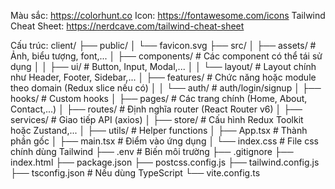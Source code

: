 Màu sắc: https://colorhunt.co
Icon: https://fontawesome.com/icons
Tailwind Cheat Sheet: https://nerdcave.com/tailwind-cheat-sheet

Cấu trúc:
client/
├── public/
│ └── favicon.svg
├── src/
│ ├── assets/ # Ảnh, biểu tượng, font,...
│ ├── components/ # Các component có thể tái sử dụng
│ │ ├── ui/ # Button, Input, Modal,...
│ │ └── layout/ # Layout chính như Header, Footer, Sidebar,...
│ ├── features/ # Chức năng hoặc module theo domain (Redux slice nếu có)
│ │ └── auth/ # auth/login/signup
│ ├── hooks/ # Custom hooks
│ ├── pages/ # Các trang chính (Home, About, Contact,...)
│ ├── routes/ # Định nghĩa router (React Router v6)
│ ├── services/ # Giao tiếp API (axios)
│ ├── store/ # Cấu hình Redux Toolkit hoặc Zustand,...
│ ├── utils/ # Helper functions
│ ├── App.tsx # Thành phần gốc
│ ├── main.tsx # Điểm vào ứng dụng
│ └── index.css # File css chính dùng Tailwind
├── .env # Biến môi trường
├── .gitignore
├── index.html
├── package.json
├── postcss.config.js
├── tailwind.config.js
├── tsconfig.json # Nếu dùng TypeScript
└── vite.config.ts
